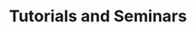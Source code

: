 ---
layout: page
title: Tutorials and Seminars
hero_image: /img/ess-ciwg-banner.png
hero_height: is-small
---